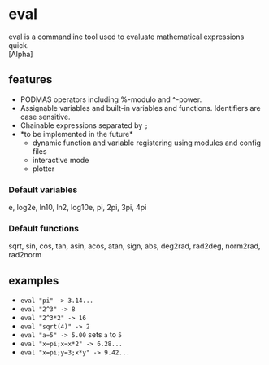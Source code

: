 # eval

eval is a commandline tool used to evaluate mathematical expressions quick.  
\[Alpha\]

## features

- PODMAS operators including %-modulo and ^-power.
- Assignable variables and built-in variables and functions. Identifiers are case sensitive.
- Chainable expressions separated by `;`
- \*to be implemented in the future\*
  - dynamic function and variable registering using modules and config files
  - interactive mode
  - plotter

### Default variables

e, log2e, ln10, ln2, log10e, pi, 2pi, 3pi, 4pi

### Default functions

sqrt, sin, cos, tan, asin, acos, atan, sign, abs, deg2rad, rad2deg, norm2rad, rad2norm

## examples

- `eval "pi" -> 3.14...`
- `eval "2^3" -> 8`
- `eval "2^3*2" -> 16`
- `eval "sqrt(4)" -> 2`
- `eval "a=5" -> 5.00` sets `a` to `5`
- `eval "x=pi;x=x*2" -> 6.28...`
- `eval "x=pi;y=3;x*y" -> 9.42...`
